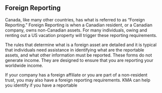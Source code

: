 ## Foreign Reporting

Canada, like many other countries, has what is referred to as “Foreign Reporting.” Foreign Reporting is when a Canadian resident, or a Canadian company, owns non-Canadian assets. For many individuals, owing and renting out a US vacation property will trigger these reporting requirements.

The rules that determine what is a foreign asset are detailed and it is typical that individuals need assistance in identifying what are the reportable assets, and what other information must be reported. These forms do not generate income. They are designed to ensure that you are reporting your worldwide income.

If your company has a foreign affiliate or you are part of a non-resident trust, you may also have a foreign reporting requirements. KMA can help you identify if you have a reportable
